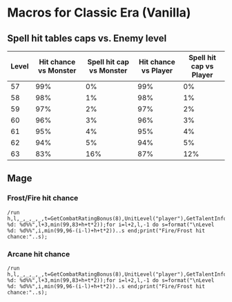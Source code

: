 # Macros for Classic Era (Vanilla)

## Spell hit tables caps vs. Enemy level
| Level | Hit chance vs Monster | Spell hit cap vs Monster | Hit chance vs Player | Spell hit cap vs Player |
| ----- | ----                  | -----------              | --------             | ------------------      |
|  57   | 99%                   | 0%                       | 99%                  | 0%                      |
|  58   | 98%                   | 1%                       | 98%                  | 1%                      |
|  59   | 97%                   | 2%                       | 97%                  | 2%                      |
|  60   | 96%                   | 3%                       | 96%                  | 3%                      |
|  61   | 95%                   | 4%                       | 95%                  | 4%                      |
|  62   | 94%                   | 5%                       | 94%                  | 5%                      |
|  63   | 83%                   | 16%                      | 87%                  | 12%                     |

## Mage
### Frost/Fire hit chance
```
/run h,l,_,_,_,_,t=GetCombatRatingBonus(8),UnitLevel("player"),GetTalentInfo(3,3);s=f("\nLevel %d: %d%%",l+3,min(99,83+h+t*2));for i=l+2,l,-1 do s=format("\nLevel %d: %d%%",i,min(99,96-(i-l)+h+t*2))..s end;print("Fire/Frost hit chance:"..s);
```

### Arcane hit chance
```
/run h,l,_,_,_,_,t=GetCombatRatingBonus(8),UnitLevel("player"),GetTalentInfo(1,2);s=f("\nLevel %d: %d%%",l+3,min(99,83+h+t*2));for i=l+2,l,-1 do s=format("\nLevel %d: %d%%",i,min(99,96-(i-l)+h+t*2))..s end;print("Fire/Frost hit chance:"..s);
```
